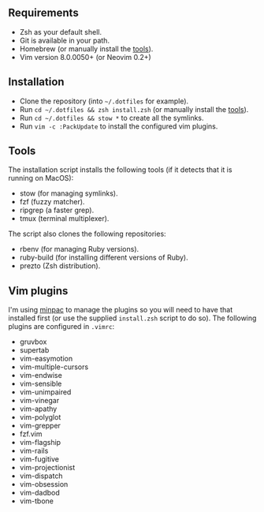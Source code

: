 ## Requirements
  - Zsh as your default shell.
  - Git is available in your path.
  - Homebrew (or manually install the [tools](#tools)).
  - Vim version 8.0.0050+ (or Neovim 0.2+)
  
## Installation
  - Clone the repository (into `~/.dotfiles` for example).
  - Run `cd ~/.dotfiles && zsh install.zsh` (or manually install the [tools](#tools)).
  - Run `cd ~/.dotfiles && stow *` to create all the symlinks.
  - Run `vim -c :PackUpdate` to install the configured vim plugins.
  
## Tools
The installation script installs the following tools (if it detects that it is running on MacOS):
  - stow (for managing symlinks).
  - fzf (fuzzy matcher).
  - ripgrep (a faster grep).
  - tmux (terminal multiplexer).
  
The script also clones the following repositories:
  - rbenv (for managing Ruby versions).
  - ruby-build (for installing different versions of Ruby).
  - prezto (Zsh distribution).

## Vim plugins
I'm using [minpac](https://github.com/k-takata/minpac) to manage the plugins so you will need to
have that installed first (or use the supplied `install.zsh` script to do so). The following plugins
are configured in `.vimrc`:
  - gruvbox
  - supertab
  - vim-easymotion
  - vim-multiple-cursors
  - vim-endwise
  - vim-sensible
  - vim-unimpaired
  - vim-vinegar
  - vim-apathy
  - vim-polyglot
  - vim-grepper
  - fzf.vim
  - vim-flagship
  - vim-rails
  - vim-fugitive
  - vim-projectionist
  - vim-dispatch
  - vim-obsession
  - vim-dadbod
  - vim-tbone
